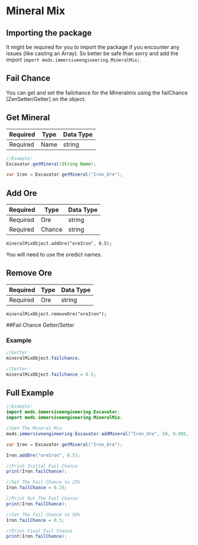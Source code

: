 # Mineral Mix

## Importing the package
It might be required for you to import the package if you encounter any issues (like casting an Array). 
So better be safe than sorry and add the import `import mods.immersiveengineering.MineralMix;`.

## Fail Chance
You can get and set the failchance for the Mineralmix using the failChance [ZenSetter/Getter] on the object.

## Get Mineral

|Required  |Type                 |Data Type  |
|----------|---------------------|-----------|
|Required  |Name                 |string     |

```JAVA
//Example:
Excavator.getMineral(String Name);

var Iron = Excavator.getMineral("Iron_Ore");
```



## Add Ore

|Required  |Type                 |Data Type  |
|----------|---------------------|-----------|
|Required  |Ore                  |string     |
|Required  |Chance               |string     |

```
mineralMixObject.addOre("oreIron", 0.5);
```
You will need to use the oredict names.

## Remove Ore

|Required  |Type                 |Data Type  |
|----------|---------------------|-----------|
|Required  |Ore                  |string     |

```
mineralMixObject.removeOre("oreIron");
```

##Fail Chance Getter/Setter

### Example
```JAVA
//Getter
mineralMixObject.failchance;

//Setter
mineralMixObject.failchance = 0.5;
```



## Full Example
```JAVA
//Example:
import mods.immersiveengineering.Excavator;
import mods.immersiveengineering.MineralMix;

//Get The Mineral Mix
mods.immersiveengineering.Excavator.addMineral("Iron_Ore", 50, 0.005, ["oreIron", "oreDiamond"], [0.005, 0.01], [1, 0, -1]);

var Iron = Excavator.getMineral("Iron_Ore");

Iron.addOre("oreIron", 0.5);

//Print Initial Fail Chance
print(Iron.failChance);

//Set The Fail Chance to 25%
Iron.failChance = 0.25;

//Print Out The Fail Chance
print(Iron.failChance);

//Set The Fail Chance to 50%
Iron.failChance = 0.5;

//Print Final Fail Chance
print(Iron.failChance);
```
